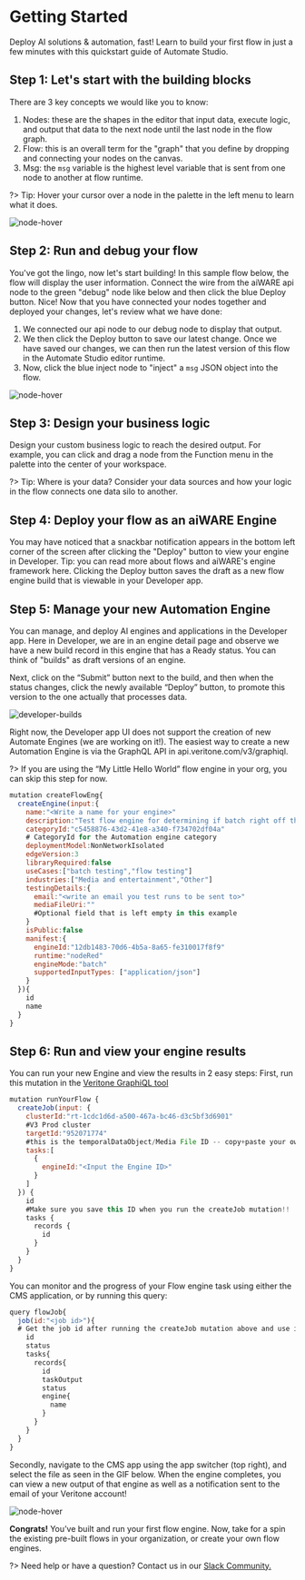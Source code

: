 # Getting Started

Deploy AI solutions & automation, fast!
Learn to build your first flow in just a few minutes with this quickstart guide of Automate Studio.

## Step 1: Let's start with the building blocks

There are 3 key concepts we would like you to know:

1. Nodes: these are the shapes in the editor that input data, execute logic, and output that data to the next node until the last node in the flow graph.
2. Flow: this is an overall term for the "graph" that you define by dropping and connecting your nodes on the canvas.
3. Msg: the `msg` variable is the highest level variable that is sent from one node to another at flow runtime.

?> Tip: Hover your cursor over a node in the palette in the left menu to learn what it does.

![node-hover](automate-0-studioNodeHover.png)

## Step 2: Run and debug your flow

You've got the lingo, now let's start building!
In this sample flow below, the flow will display the user information. Connect the wire from the aiWARE api node to the green "debug" node like below and then click the blue Deploy button.
Nice! Now that you have connected your nodes together and deployed your changes, let's review what we have done:

1. We connected our api node to our debug node to display that output.
2. We then click the Deploy button to save our latest change. Once we have saved our changes, we can then run the latest version of this flow in the Automate Studio editor runtime.
3. Now, click the blue inject node to "inject" a `msg` JSON object into the flow.

![node-hover](automate-1-deployandsaveflow.gif)

## Step 3: Design your business logic

Design your custom business logic to reach the desired output. For example, you can click and drag a node from the Function menu in the palette into the center of your workspace.

?> Tip: Where is your data? Consider your data sources and how your logic in the flow connects one data silo to another.

## Step 4: Deploy your flow as an aiWARE Engine

You may have noticed that a snackbar notification appears in the bottom left corner of the screen after clicking the "Deploy" button to view your engine in Developer.
Tip: you can read more about flows and aiWARE's engine framework here.
Clicking the Deploy button saves the draft as a new flow engine build that is viewable in your Developer app.

## Step 5: Manage your new Automation Engine

You can manage, and deploy AI engines and applications in the Developer app.
Here in Developer, we are in an engine detail page and observe we have a new build record in this engine that has a Ready status. You can think of "builds" as draft versions of an engine.

Next, click on the “Submit” button next to the build, and then when the status changes, click the newly available “Deploy” button, to promote this version to the one actually that processes data.

![developer-builds](automate-3-developerbuilds.gif)

Right now, the Developer app UI does not support the creation of new Automate Engines (we are working on it!). The easiest way to create a new Automation Engine is via the GraphQL API in api.veritone.com/v3/graphiql.

?> If you are using the “My Little Hello World” flow engine in your org, you can skip this step for now.

```javascript
mutation createFlowEng{
  createEngine(input:{
    name:"<Write a name for your engine>"
    description:"Test flow engine for determining if batch right off the bat works"
    categoryId:"c5458876-43d2-41e8-a340-f734702df04a"
    # CategoryId for the Automation engine category
    deploymentModel:NonNetworkIsolated
    edgeVersion:3
    libraryRequired:false
    useCases:["batch testing","flow testing"]
    industries:["Media and entertainment","Other"]
    testingDetails:{
      email:"<write an email you test runs to be sent to>"
      mediaFileUri:""
      #Optional field that is left empty in this example
    }
    isPublic:false
    manifest:{
      engineId:"12db1483-70d6-4b5a-8a65-fe310017f8f9"
      runtime:"nodeRed"
      engineMode:"batch"
      supportedInputTypes: ["application/json"]
    }
  }){
    id
    name
  }
}
```

## Step 6: Run and view your engine results

You can run your new Engine and view the results in 2 easy steps:
First, run this mutation in the [Veritone GraphiQL tool](https://api.veritone.com/v3/graphiql)

```javascript
mutation runYourFlow {
  createJob(input: {
    clusterId:"rt-1cdc1d6d-a500-467a-bc46-d3c5bf3d6901"
    #V3 Prod cluster
    targetId:"952071774"
    #this is the temporalDataObject/Media File ID -- copy+paste your own TDO ID
    tasks:[
      {
        engineId:"<Input the Engine ID>"
      }
    ]
  }) {
    id
    #Make sure you save this ID when you run the createJob mutation!!
    tasks {
      records {
        id
      }
    }
  }
}
```

You can monitor and the progress of your Flow engine task using either the CMS application, or by running this query:

```javascript
query flowJob{
  job(id:"<job id>"){
  # Get the job id after running the createJob mutation above and use it here
    id
    status
    tasks{
      records{
        id
        taskOutput
        status
        engine{
          name
        }
      }
    }
  }
}
```

Secondly, navigate to the CMS app using the app switcher (top right), and select the file as seen in the GIF below. When the engine completes, you can view a new output of that engine as well as a notification sent to the email of your Veritone account!

![node-hover](automate-4-cms-runflow.gif)

**Congrats!** You’ve built and run your first flow engine.
Now, take for a spin the existing pre-built flows in your organization, or create your own flow engines.

?> Need help or have a question? Contact us in our [Slack Community.](http://veritonedev.slack.com/)
